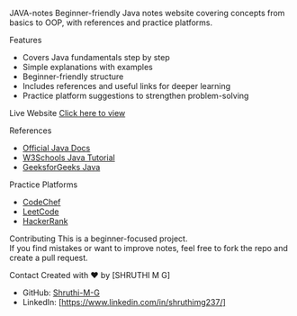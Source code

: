 JAVA-notes
Beginner-friendly Java notes website covering concepts from basics to OOP, with references and practice platforms.

Features
- Covers Java fundamentals step by step  
- Simple explanations with examples  
- Beginner-friendly structure  
- Includes references and useful links for deeper learning  
- Practice platform suggestions to strengthen problem-solving  

Live Website
 [Click here to view](https://shruthi-m-g.github.io/JAVA-notes/)  

References
- [Official Java Docs](https://docs.oracle.com/javase/tutorial/)  
- [W3Schools Java Tutorial](https://www.w3schools.com/java/)  
- [GeeksforGeeks Java](https://www.geeksforgeeks.org/java/)  

Practice Platforms
- [CodeChef](https://www.codechef.com/)  
- [LeetCode](https://leetcode.com/)  
- [HackerRank](https://www.hackerrank.com/domains/tutorials/10-days-of-java)  

Contributing
This is a beginner-focused project.  
If you find mistakes or want to improve notes, feel free to fork the repo and create a pull request.  

Contact
Created with ❤️ by [SHRUTHI M G]  
- GitHub: [Shruthi-M-G](https://https://github.com/Shruthi-M-G)  
- LinkedIn: [https://www.linkedin.com/in/shruthimg237/]
